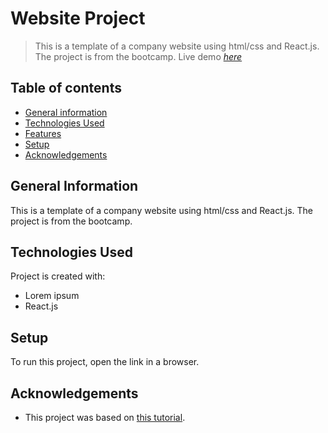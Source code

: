 # Website Project

> This is a template of a company website using html/css and React.js. The project is from the bootcamp.
> Live demo [_here_]()

## Table of contents

- [General information](#general-information)
- [Technologies Used](#technologies-used)
- [Features](#features)
- [Setup](#setup)
- [Acknowledgements](#Acknowledgements)

## General Information

This is a template of a company website using html/css and React.js. The project is from the bootcamp.

## Technologies Used

Project is created with:

- Lorem ipsum
- React.js

## Setup

To run this project, open the link in a browser.

## Acknowledgements

- This project was based on [this tutorial](https://www.figma.com/file/DGyuGsapuc5gGf5KMEEGG3/Projekt-zaliczeniowy-%231?node-id=1-13&t=L6odFpqjT7Uj6PLd-0).

